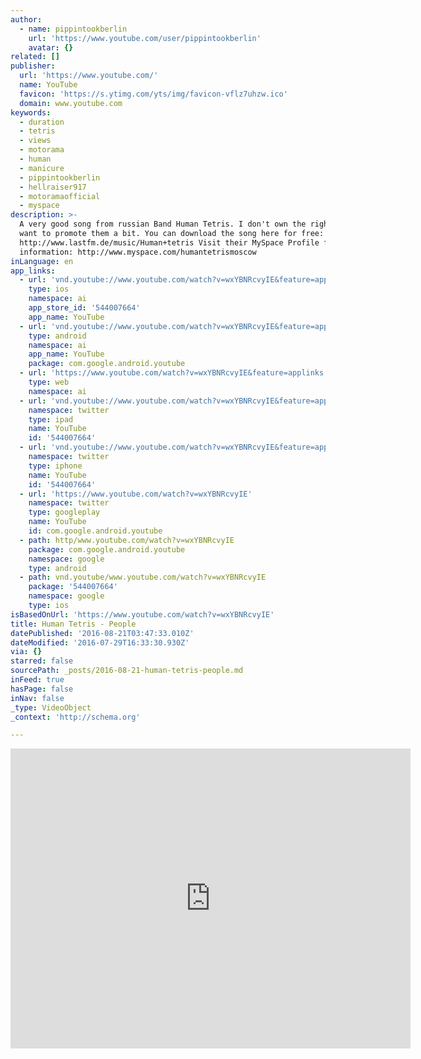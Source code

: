 ```yaml
---
author:
  - name: pippintookberlin
    url: 'https://www.youtube.com/user/pippintookberlin'
    avatar: {}
related: []
publisher:
  url: 'https://www.youtube.com/'
  name: YouTube
  favicon: 'https://s.ytimg.com/yts/img/favicon-vflz7uhzw.ico'
  domain: www.youtube.com
keywords:
  - duration
  - tetris
  - views
  - motorama
  - human
  - manicure
  - pippintookberlin
  - hellraiser917
  - motoramaofficial
  - myspace
description: >-
  A very good song from russian Band Human Tetris. I don't own the rights, just
  want to promote them a bit. You can download the song here for free:
  http://www.lastfm.de/music/Human+tetris Visit their MySpace Profile for more
  information: http://www.myspace.com/humantetrismoscow
inLanguage: en
app_links:
  - url: 'vnd.youtube://www.youtube.com/watch?v=wxYBNRcvyIE&feature=applinks'
    type: ios
    namespace: ai
    app_store_id: '544007664'
    app_name: YouTube
  - url: 'vnd.youtube://www.youtube.com/watch?v=wxYBNRcvyIE&feature=applinks'
    type: android
    namespace: ai
    app_name: YouTube
    package: com.google.android.youtube
  - url: 'https://www.youtube.com/watch?v=wxYBNRcvyIE&feature=applinks'
    type: web
    namespace: ai
  - url: 'vnd.youtube://www.youtube.com/watch?v=wxYBNRcvyIE&feature=applinks'
    namespace: twitter
    type: ipad
    name: YouTube
    id: '544007664'
  - url: 'vnd.youtube://www.youtube.com/watch?v=wxYBNRcvyIE&feature=applinks'
    namespace: twitter
    type: iphone
    name: YouTube
    id: '544007664'
  - url: 'https://www.youtube.com/watch?v=wxYBNRcvyIE'
    namespace: twitter
    type: googleplay
    name: YouTube
    id: com.google.android.youtube
  - path: http/www.youtube.com/watch?v=wxYBNRcvyIE
    package: com.google.android.youtube
    namespace: google
    type: android
  - path: vnd.youtube/www.youtube.com/watch?v=wxYBNRcvyIE
    package: '544007664'
    namespace: google
    type: ios
isBasedOnUrl: 'https://www.youtube.com/watch?v=wxYBNRcvyIE'
title: Human Tetris - People
datePublished: '2016-08-21T03:47:33.010Z'
dateModified: '2016-07-29T16:33:30.930Z'
via: {}
starred: false
sourcePath: _posts/2016-08-21-human-tetris-people.md
inFeed: true
hasPage: false
inNav: false
_type: VideoObject
_context: 'http://schema.org'

---
```

<iframe src="https://cdn.embedly.com/widgets/media.html?src=https%3A%2F%2Fwww.youtube.com%2Fembed%2FwxYBNRcvyIE%3Ffeature%3Doembed&amp;url=http%3A%2F%2Fwww.youtube.com%2Fwatch%3Fv%3DwxYBNRcvyIE&amp;image=https%3A%2F%2Fi.ytimg.com%2Fvi%2FwxYBNRcvyIE%2Fhqdefault.jpg&amp;key=b7d04c9b404c499eba89ee7072e1c4f7&amp;type=text%2Fhtml&amp;schema=youtube" width="640" height="480" scrolling="no" frameborder="0" allowfullscreen="" style=""></iframe>
